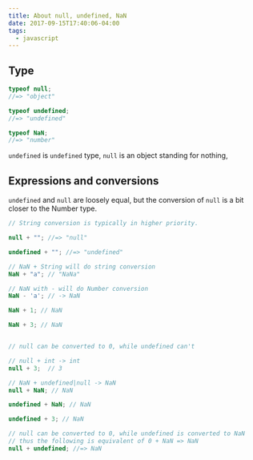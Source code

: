 ```yaml
---
title: About null, undefined, NaN
date: 2017-09-15T17:40:06-04:00
tags:
  - javascript
---
```

## Type

```js
typeof null;
//=> "object"

typeof undefined;
//=> "undefined"

typeof NaN;
//=> "number"
```

`undefined` is `undefined` type, `null` is an object standing for nothing,

## Expressions and conversions

`undefined` and `null` are loosely equal, but the conversion of `null` is a bit closer to the Number type.



```javascript
// String conversion is typically in higher priority.

null + ""; //=> "null"

undefined + ""; //=> "undefined"

// NaN + String will do string conversion
NaN + "a"; // "NaNa"

// NaN with - will do Number conversion
NaN - 'a'; // -> NaN

NaN + 1; // NaN

NaN + 3; // NaN


// null can be converted to 0, while undefined can't

// null + int -> int
null + 3;  // 3

// NaN + undefined|null -> NaN
null + NaN; // NaN

undefined + NaN; // NaN

undefined + 3; // NaN

// null can be converted to 0, while undefined is converted to NaN
// thus the following is equivalent of 0 + NaN => NaN
null + undefined; //=> NaN
```